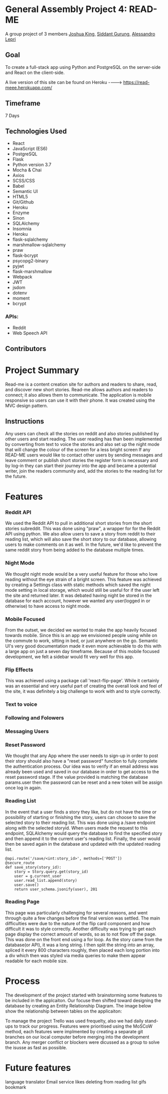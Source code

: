 # General Assembly Project 4: READ-ME

A group project of 3 members [Joshua King](https://github.com/joshuaking06), [Siddant Gurung](https://github.com/Siddant), [Alessandro Lepri](https://github.com/alessandrolepri)

## Goal 

To create a full-stack app using Python and PostgreSQL on the server-side and React on the client-side.

A live version of this site can be found on Heroku ----> https://read-meee.herokuapp.com/

## Timeframe
7 Days

## Technologies Used
* React
* JavaScript (ES6)
* PostgreSQL
* Flask
* Python version 3.7
* Mocha & Chai
* Axios
* SCSS/CSS
* Babel
* Semantic UI
* HTML5
* Git/Github
* Heroku
* Enzyme
* Sinon
* SQLAlchemy
* Insomnia
* Heroku
* flask-sqlalchemy
* marshmallow-sqlalchemy
* praw
* flask-bcrypt
* psycopg2-binary
* pyjwt
* flask-marshmallow
* Webpack
* JWT
* jsdom
* dotenv
* moment
* bcrypt



### APIs:
* Reddit
* Web Speech API

## Contributors



# Project Summary

Read-me is a content creation site for authors and readers to share, read, and discover new short stories. Read-me allows authors and readers to connect; it also allows them to communicate. The application is mobile responsive so users can use it with their phone. It was created using the MVC design pattern.



## Instructions

Any users can check all the stories on reddit and also stories published by other users and start reading.
The user reading has than been implemented by converting from text to voice the stories and also set up the night mode that will change the colour of the screen for a less bright screen
If any READ-ME users would like to contact other users by sending messages and leave comment or publish short stories the register form is necessary and by log-in they can start their journey into the app and became a potential writer, join the readers community and, add the stories to the reading list for the future.

# Features
### Reddit API
We used the Reddit API to pull in additional short stories from the short stories subreddit. This was done using "praw", a wrapper for for the Reddit API using python. We also allow users to save a story from reddit to their reading list, which will also save the short story to our database, allowing users to make comments on it as well. In the future, we'd like to prevent the same reddit story from being added to the database multiple times. 

### Night Mode 
We thought night mode would be a very useful feature for those who love reading without the eye strain of a bright screen. This feature was achieved by creating a Settings class with static methods which saved the night mode setting in local storage, which would still be useful for if the user left the site and returned later. It was debated having night be stored in the database for each account, however we wanted any user(logged in or otherwise) to have access to night mode. 

### Mobile Focused
From the outset, we decided we wanted to make the app heavily focused towards mobile. Since this is an app we envisioned people using while on the commute to work, sitting in bed, or just anywhere on the go. Semantic UI's very good documentation made it even more achievable to do this with a large app on just a seven day timeframe. Because of this mobile focused development, we felt a sidebar would fit very well for this app.

### Flip Effects
This was achieved using a package call 'react-flip-page'. While it certainly was an essential and very useful part of creating the overall look and feel of the site, it was definitely a big challenge to work with and to style correctly.

### Text to voice


### Following and Folowers


### Messaging Users



### Reset Password
We thought that any App where the user needs to sign-up in order to post their story should also have a "reset password" function to fully complete the authentication process. Our idea was to verify if an email address was already been used and saved in our database in order to get access to the reset password stage. If the value provided is matching the database params.user then the password can be reset and a new token will be assign once log in again.


### Reading List
In the event that a user finds a story they like, but do not have the time or possibility of starting or finishing the story, users can choose to save the selected story to their reading list. This was done using a /save endpoint along with the selected storyid. When users made the request to this endpoint, SQLAlchemy would query the database to find the specified story and then append it to the current user's reading list. Finally, the user would then be saved again in the database and updated with the updated reading list.

```
@api.route('/save/<int:story_id>', methods=['POST'])
@secure_route
def save_story(story_id):
    story = Story.query.get(story_id)
    user = g.current_user
    user.read_list.append(story)
    user.save()
    return user_schema.jsonify(user), 201
```

### Reading Page
This page was particularly challenging for several reasons, and went through quite a few changes before the final version was settled. The main difficulties were due to the nature of the flip card component and how difficult it was to style correctly. Another difficulty was trying to get each page display the correct amount of words, so as to not flow off the page. This was done on the front end using a for loop. As the story came from the database(or API), it was a long string. I then split the string into an array, spliced it every 800 characters roughly, then placed each long portion into a div which then was styled via media queries to make them appear readable for each mobile size. 


# Process

<!-- The project was managed by using Trello board and daily morning stand-ups. -->

The development of the project started with brainstorming some features to be included in the applcaiton. Our focuse then shifted toward designing the database by creating an Entity Relationship Diagram. The image below show the relationship between tables on the applicaiton:

To manage the project Trello was used frequelty, also we had daily stand-ups to track our progress. Features were prioritised using the MoSCoW method, each features were implmented by creating a separate git branches on our local computer before merging into the development branch. Any merger conflict or blockers were dicussed as a group to solve the isusse as fast as possible. 





<!-- The development process started with simple wireframes to workout the basic functionality of the site. We were using Python with Flask and SQLAlchemy to interact with the postgreSQL database. We used the MVC design pattern to built out the backend. 

With the backend up and running, we moved onto working on the frontend with React.js. Basic components were made for each page and a router was set up in the app.js file. We each took pages and worked on these individually creating the layout and functionality for each page.

Work was carried out on branches of the code depository for each feature. This was merged with the Development branch of the code and any merge conflicts were fixed as a group. Features were tested on the Development branch before being merged with the Master branch.

Tasks were managed and assigned through the task manager Trello. We performed daily stand-ups to keep track of progress. -->








# Future features

language translator
Email service
likes
deleting from reading list
gifs
bookmark